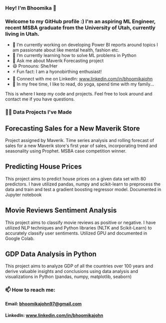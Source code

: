 <!--
**bhoomika-johnpedely/bhoomika-johnpedely** is a ✨ _special_ ✨ repository because its `README.md` (this file) appears on your GitHub profile.

Here are some ideas to get you started:

- 🔭 I’m currently working on ...
- 🌱 I’m currently learning ...
- 👯 I’m looking to collaborate on ...
- 🤔 I’m looking for help with ...
- 💬 Ask me about ...
- 📫 How to reach me: ...
- 😄 Pronouns: ...
- ⚡ Fun fact: ...
-->

### Hey! I'm Bhoomika 👋
### Welcome to my GitHub profile :) I'm an aspiring ML Engineer, recent MSBA graduate from the University of Utah, currently living in Utah. 

- 🔭 I’m currently working on developing Power BI reports around topics I am passionate about like mental health, fashion etc.
- 🌱 I’m currently learning how to solve ML problems in Python
- 💬 Ask me about Maverik Forecasting project
- 😄 Pronouns: She/Her
- ⚡ Fun fact: I am a hyonobirthing enthusiast!
- 🤝 Connect with me on LinkedIn: www.linkedin.com/in/bhoomikajohn
- 🎈 In my free time, I like to read, do yoga, spend time with my family...
  
This is where I keep my code and projects. Feel free to look around and contact me if you have questions.

### 👨‍💻 Data Projects I've Made

## Forecasting Sales for a New Maverik Store
Project assigned by Maverik. Time series analysis and rolling forecast of sales for a new Maverik store's first year of sales, incorporating trend and seasonality using Prophet. MSBA case competition winner.

## Predicting House Prices 
This project aims to predict house prices on a given data set with 80 predictors. I have utilized pandas, numpy and scikit-learn to preprocess the data and train and test a gradient boosting regressor model. Documented in Jupyter notebook

## Movie Reviews Sentiment Analysis
This project aims to classify movie reviews as positive or negative. I have utilized NLP techniques and Python libraries (NLTK and Scikit-Learn) to accurately classify user sentiments. Utilized GPU and documented in Google Colab. 

## GDP Data Analysis in Python
This project aims to analyze GDP of all the countries over 100 years and derive valuable insights and conclusions using data analysis and visualizations in Python (pandas, numpy, matplotlib, seaborn)

### 📫 How to reach me: 
#### Email: bhoomikajohn97@gmail.com
#### LinkedIn: www.linkedin.com/in/bhoomikajohn


